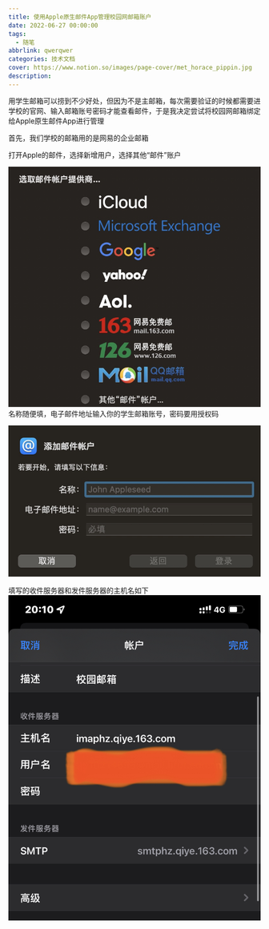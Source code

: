 ```yaml
---
title: 使用Apple原生邮件App管理校园网邮箱账户
date: 2022-06-27 00:00:00
tags: 
  - 随笔
abbrlink: qwerqwer
categories: 技术文档
cover: https://www.notion.so/images/page-cover/met_horace_pippin.jpg
description: 
---
```


用学生邮箱可以捞到不少好处，但因为不是主邮箱，每次需要验证的时候都需要进学校的官网、输入邮箱账号密码才能查看邮件，于是我决定尝试将校园网邮箱绑定给Apple原生邮件App进行管理

首先，我们学校的邮箱用的是网易的企业邮箱

打开Apple的邮件，选择新增用户，选择其他“邮件”账户

![](使用Apple原生邮件管理校园网邮箱账号/1.jpg)
名称随便填，电子邮件地址输入你的学生邮箱账号，密码要用授权码

![](使用Apple原生邮件管理校园网邮箱账号/16476917234383.jpg)

填写的收件服务器和发件服务器的主机名如下
![](使用Apple原生邮件管理校园网邮箱账号/IMG_E383D8492B2B-1.jpeg)
